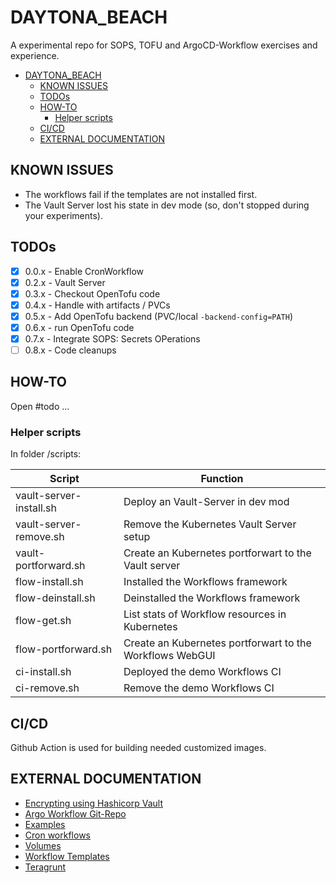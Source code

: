 DAYTONA_BEACH
=============

A experimental repo for SOPS, TOFU and ArgoCD-Workflow exercises and experience.

- [DAYTONA\_BEACH](#daytona_beach)
	- [KNOWN ISSUES](#known-issues)
	- [TODOs](#todos)
	- [HOW-TO](#how-to)
		- [Helper scripts](#helper-scripts)
	- [CI/CD](#cicd)
	- [EXTERNAL DOCUMENTATION](#external-documentation)


KNOWN ISSUES
------------

- The workflows fail if the templates are not installed first.
- The Vault Server lost his state in dev mode (so, don't stopped during your experiments).


TODOs
-----

- [X] 0.0.x - Enable CronWorkflow
- [X] 0.2.x - Vault Server
- [X] 0.3.x - Checkout OpenTofu code
- [X] 0.4.x - Handle with artifacts / PVCs
- [X] 0.5.x - Add OpenTofu backend (PVC/local `-backend-config=PATH`)
- [X] 0.6.x - run OpenTofu code
- [X] 0.7.x - Integrate SOPS: Secrets OPerations
- [ ] 0.8.x - Code cleanups

HOW-TO
------

Open #todo ...

### Helper scripts

In folder /scripts:

| Script                  | Function                                                 |
|-------------------------|----------------------------------------------------------|
| vault-server-install.sh | Deploy an Vault-Server in dev mod                        |
| vault-server-remove.sh  | Remove the Kubernetes Vault Server setup                 |
| vault-portforward.sh    | Create an Kubernetes portforwart to the Vault server     |
| flow-install.sh         | Installed the Workflows framework                        |
| flow-deinstall.sh       | Deinstalled the Workflows framework                      |
| flow-get.sh             | List stats of Workflow resources in Kubernetes           |
| flow-portforward.sh     | Create an Kubernetes portforwart to the Workflows WebGUI |
| ci-install.sh           | Deployed the demo Workflows CI                           |
| ci-remove.sh            | Remove the demo Workflows CI                             |

CI/CD
-----

Github Action is used for building needed customized images.


EXTERNAL DOCUMENTATION
----------------------

* [Encrypting using Hashicorp Vault](https://github.com/getsops/sops?tab=readme-ov-file#encrypting-using-hashicorp-vault)
* [Argo Workflow Git-Repo](https://github.com/argoproj/argo-workflows?tab=readme-ov-file)
* [Examples](https://github.com/argoproj/argo-workflows/tree/main/examples)
* [Cron workflows](https://argo-workflows.readthedocs.io/en/latest/cron-workflows/)
* [Volumes](https://argo-workflows.readthedocs.io/en/latest/walk-through/volumes/)
* [Workflow Templates](https://argo-workflows.readthedocs.io/en/latest/workflow-templates/)
* [Teragrunt](https://terragrunt.gruntwork.io/)